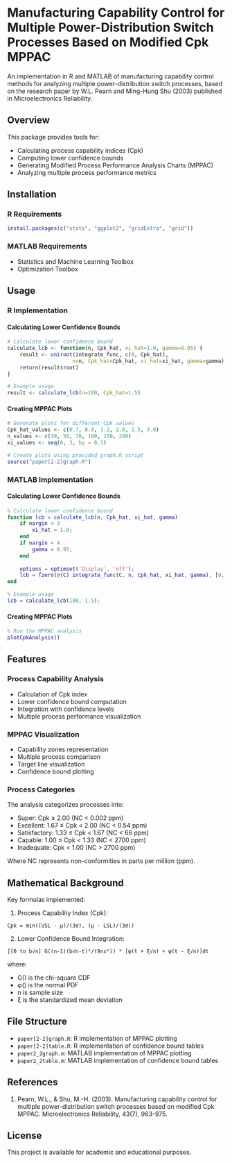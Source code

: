 # Manufacturing Capability Control for Multiple Power-Distribution Switch Processes Based on Modified Cpk MPPAC

An implementation in R and MATLAB of manufacturing capability control methods for analyzing multiple power-distribution switch processes, based on the research paper by W.L. Pearn and Ming-Hung Shu (2003) published in Microelectronics Reliability.

## Overview

This package provides tools for:
- Calculating process capability indices (Cpk)
- Computing lower confidence bounds
- Generating Modified Process Performance Analysis Charts (MPPAC)
- Analyzing multiple process performance metrics

## Installation

### R Requirements
```R
install.packages(c("stats", "ggplot2", "gridExtra", "grid"))
```

### MATLAB Requirements
- Statistics and Machine Learning Toolbox
- Optimization Toolbox

## Usage

### R Implementation

#### Calculating Lower Confidence Bounds
```R
# Calculate lower confidence bound
calculate_lcb <- function(n, Cpk_hat, xi_hat=1.0, gamma=0.95) {
    result <- uniroot(integrate_func, c(0, Cpk_hat), 
                     n=n, Cpk_hat=Cpk_hat, xi_hat=xi_hat, gamma=gamma)
    return(result$root)
}

# Example usage
result <- calculate_lcb(n=100, Cpk_hat=1.5)
```

#### Creating MPPAC Plots
```R
# Generate plots for different Cpk values
Cpk_hat_values <- c(0.7, 0.9, 1.2, 2.0, 2.5, 3.0)
n_values <- c(30, 50, 70, 100, 150, 200)
xi_values <- seq(0, 3, by = 0.1)

# Create plots using provided graph.R script
source("paper[2-2]graph.R")
```

### MATLAB Implementation

#### Calculating Lower Confidence Bounds
```matlab
% Calculate lower confidence bound
function lcb = calculate_lcb(n, Cpk_hat, xi_hat, gamma)
    if nargin < 3
        xi_hat = 1.0;
    end
    if nargin < 4
        gamma = 0.95;
    end
    
    options = optimset('Display', 'off');
    lcb = fzero(@(C) integrate_func(C, n, Cpk_hat, xi_hat, gamma), [0, Cpk_hat], options);
end

% Example usage
lcb = calculate_lcb(100, 1.5);
```

#### Creating MPPAC Plots
```matlab
% Run the MPPAC analysis
plotCpkAnalysis()
```

## Features

### Process Capability Analysis
- Calculation of Cpk index
- Lower confidence bound computation
- Integration with confidence levels
- Multiple process performance visualization

### MPPAC Visualization
- Capability zones representation
- Multiple process comparison
- Target line visualization
- Confidence bound plotting

### Process Categories
The analysis categorizes processes into:
- Super: Cpk ≥ 2.00 (NC < 0.002 ppm)
- Excellent: 1.67 ≤ Cpk < 2.00 (NC < 0.54 ppm)
- Satisfactory: 1.33 ≤ Cpk < 1.67 (NC < 66 ppm)
- Capable: 1.00 ≤ Cpk < 1.33 (NC < 2700 ppm)
- Inadequate: Cpk < 1.00 (NC > 2700 ppm)

Where NC represents non-conformities in parts per million (ppm).

## Mathematical Background

Key formulas implemented:

1. Process Capability Index (Cpk):
```
Cpk = min((USL - μ)/(3σ), (μ - LSL)/(3σ))
```

2. Lower Confidence Bound Integration:
```
∫[0 to b√n] G((n-1)(b√n-t)²/(9nx²)) * [φ(t + ξ√n) + φ(t - ξ√n)]dt
```
where:
- G() is the chi-square CDF
- φ() is the normal PDF
- n is sample size
- ξ is the standardized mean deviation

## File Structure

- `paper[2-2]graph.R`: R implementation of MPPAC plotting
- `paper[2-2]table.R`: R implementation of confidence bound tables
- `paper2_2graph.m`: MATLAB implementation of MPPAC plotting
- `paper2_2table.m`: MATLAB implementation of confidence bound tables

## References

1. Pearn, W.L., & Shu, M.-H. (2003). Manufacturing capability control for multiple power-distribution switch processes based on modified Cpk MPPAC. Microelectronics Reliability, 43(7), 963-975.

## License

This project is available for academic and educational purposes.
